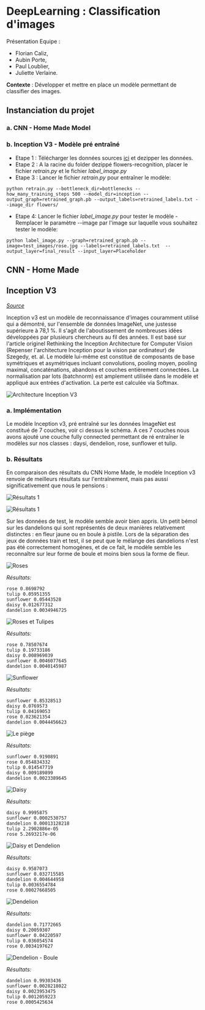 # DeepLearning : Classification d'images

Présentation Equipe : 
* Florian Caliz, 
* Aubin Porte, 
* Paul Loublier, 
* Juliette Verlaine.

__Contexte__ : Développer et mettre en place un modèle permettant de classifier des images.

## Instanciation du projet

### a. CNN - Home Made Model

### b. Inception V3 - Modèle pré entraîné

* Etape 1 : Télécharger les données sources [ici](https://www.kaggle.com/alxmamaev/flowers-recognition) et dezipper les données.
* Etape 2 : A la racine du folder dezippé flowers-recognition, placer le fichier _retrain.py_ et le fichier _label_image.py_
* Etape 3 : Lancer le fichier _retrain.py_ pour entraîner le modèle: 
```
python retrain.py --bottleneck_dir=bottlenecks --how_many_training_steps 500 --model_dir=inception --output_graph=retrained_graph.pb --output_labels=retrained_labels.txt --image_dir flowers/
```
* Etape 4: Lancer le fichier _label_image.py_ pour tester le modèle - Remplacer le paramètre --image par l'image sur laquelle vous souhaitez tester le modèle: 
```
python label_image.py --graph=retrained_graph.pb --image=test_images/rose.jpg --labels=retrained_labels.txt  --output_layer=final_result --input_layer=Placeholder
```

## CNN - Home Made

## Inception V3

_[Source](https://medium.com/@amalpaul0492/step-by-step-tensorflows-sample-flower-classification-tutorial-626e39a7ea0a)_

Inception v3 est un modèle de reconnaissance d'images couramment utilisé qui a démontré, sur l'ensemble de données ImageNet, une justesse supérieure à 78,1 %. Il s'agit de l'aboutissement de nombreuses idées développées par plusieurs chercheurs au fil des années. Il est basé sur l'article originel Rethinking the Inception Architecture for Computer Vision (Repenser l'architecture Inception pour la vision par ordinateur) de Szegedy, et. al.
Le modèle lui-même est constitué de composants de base symétriques et asymétriques incluant convolutions, pooling moyen, pooling maximal, concaténations, abandons et couches entièrement connectées. La normalisation par lots (batchnorm) est amplement utilisée dans le modèle et appliqué aux entrées d'activation. La perte est calculée via Softmax.

![Architecture Inception V3](img/architecture_inceptionV3.png)

### a. Implémentation

Le modèle Inception v3, pré entraîné sur les données ImageNet est constitué de 7 couches, voir ci dessus le schéma. A ces 7 couches nous avons ajouté une couche fully connected permettant de ré entraîner le modèles sur nos classes : daysi, dendelion, rose, sunflower et tulip.

### b. Résultats

En comparaison des résultats du CNN Home Made, le modèle Inception v3 renvoie de meilleurs résultats sur l'entraînement, mais pas aussi significativement que nous le pensions : 

![Résultats 1](img/train_result1.png)

![Résultats 1](img/train_result2.png)

Sur les données de test, le modèle semble avoir bien appris. Un petit bémol sur les dandelions qui sont représentés de deux manières relativement distinctes : en fleur jaune ou en boule à pistile. 
Lors de la séparation des jeux de données train et test, il se peut que le mélange des dandelions n'est pas été correctement homogènes, et de ce fait, le modèle semble les reconnaître sur leur forme
de boule et moins bien sous la forme de fleur. 

![Roses](img_test/rose.jpg)

*Résultats:*

```
rose 0.8698792
tulip 0.05951355
sunflower 0.05443528
daisy 0.012677312
dandelion 0.0034946725
```

![Roses et Tulipes](img_test/rosetulip.jpg)

*Résultats:*

```
rose 0.78507674
tulip 0.19733186
daisy 0.008969039
sunflower 0.0046077645
dandelion 0.0040145987
```

![Sunflower](img_test/sun.jpg)

*Résultats:*

```
sunflower 0.85328513
daisy 0.0769573
tulip 0.04169053
rose 0.023621354
dandelion 0.0044456623
```

![Le piège](img_test/de_tout.jpg)

*Résultats:*

```
sunflower 0.9190891
rose 0.054834332
tulip 0.014547719
daisy 0.009189899
dandelion 0.0023389645
```

![Daisy](img_test/daisy.jpg)

*Résultats:*

```
daisy 0.9995875
sunflower 0.0002530757
dandelion 0.00013128218
tulip 2.2902886e-05
rose 5.2693217e-06
```

![Daisy et Dendelion](img_test/dandd.jpg)

*Résultats:*

```
daisy 0.9587073
sunflower 0.032715585
dandelion 0.004644958
tulip 0.0036554784
rose 0.00027668505
```

![Dendelion](img_test/dendelion.jpg)

*Résultats:*

```
dandelion 0.71772665
daisy 0.20059307
sunflower 0.04220597
tulip 0.036054574
rose 0.0034197627
```

![Dendelion - Boule](img_test/souffle.jpg)

*Résultats:*

```
dandelion 0.99303436
sunflower 0.0028218022
daisy 0.0023953475
tulip 0.0012059223
rose 0.0005425634
```